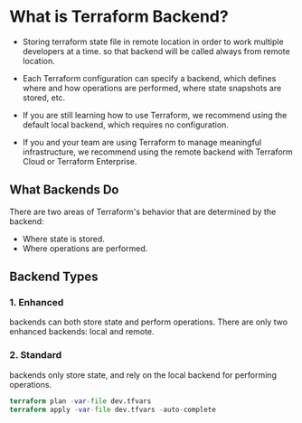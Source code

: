 # What is Terraform Backend?

* Storing terraform state file in remote location in order to work multiple developers at a time. so that backend will be called always from remote location.

* Each Terraform configuration can specify a backend, which defines where and how operations are performed, where state snapshots are stored, etc.

* If you are still learning how to use Terraform, we recommend using the default local backend, which requires no configuration.
* If you and your team are using Terraform to manage meaningful infrastructure, we recommend using the remote backend with Terraform Cloud or Terraform Enterprise.

## What Backends Do

There are two areas of Terraform's behavior that are determined by the backend:

* Where state is stored.
* Where operations are performed.

## Backend Types

### 1. Enhanced

backends can both store state and perform operations. There are only two enhanced backends: local and remote.

### 2. Standard

backends only store state, and rely on the local backend for performing operations.

```terraform
terraform plan -var-file dev.tfvars 
terraform apply -var-file dev.tfvars -auto-complete
```

